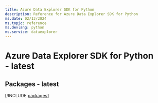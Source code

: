 ```yaml
---
title: Azure Data Explorer SDK for Python
description: Reference for Azure Data Explorer SDK for Python
ms.date: 02/13/2024
ms.topic: reference
ms.devlang: python
ms.service: dataexplorer
---
```

# Azure Data Explorer SDK for Python - latest
## Packages - latest
[!INCLUDE [packages](data-explorer-index.md)]